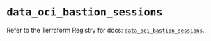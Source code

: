 # `data_oci_bastion_sessions`

Refer to the Terraform Registry for docs: [`data_oci_bastion_sessions`](https://registry.terraform.io/providers/oracle/oci/6.18.0/docs/data-sources/bastion_sessions).
